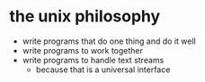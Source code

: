 # the unix philosophy

- write programs that do one thing and do it well
- write programs to work together
- write programs to handle text streams
  - because that is a universal interface
